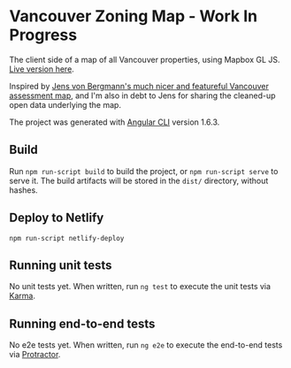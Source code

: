 # Vancouver Zoning Map - Work In Progress

The client side of a map of all Vancouver properties, using Mapbox GL JS. [Live version here](http://vanmap.reillywood.com).

Inspired by [Jens von Bergmann's much nicer and featureful Vancouver assessment map](https://mountainmath.ca/map/assessment), and I'm also in debt to Jens for sharing the cleaned-up open data underlying the map.

The project was generated with [Angular CLI](https://github.com/angular/angular-cli) version 1.6.3.

## Build

Run `npm run-script build` to build the project, or `npm run-script serve` to serve it. The build artifacts will be stored in the `dist/` directory, without hashes.

## Deploy to Netlify

`npm run-script netlify-deploy`

## Running unit tests

No unit tests yet.  When written, run `ng test` to execute the unit tests via [Karma](https://karma-runner.github.io).

## Running end-to-end tests

No e2e tests yet. When written, run `ng e2e` to execute the end-to-end tests via [Protractor](http://www.protractortest.org/).
